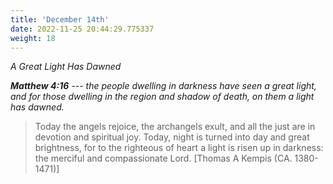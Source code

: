```yaml
---
title: 'December 14th'
date: 2022-11-25 20:44:29.775337
weight: 18
---
```




*A Great Light Has Dawned*

***Matthew 4:16** --- the people dwelling in darkness have seen a great light, and for those dwelling in the region and shadow of death, on them a light has dawned.*

> Today the angels rejoice, the archangels exult, and all the just are in devotion and spiritual joy. Today, night is turned into day and great brightness, for to the righteous of heart a light is risen up in darkness: the merciful and compassionate Lord. \[Thomas A Kempis (CA. 1380-1471)\]